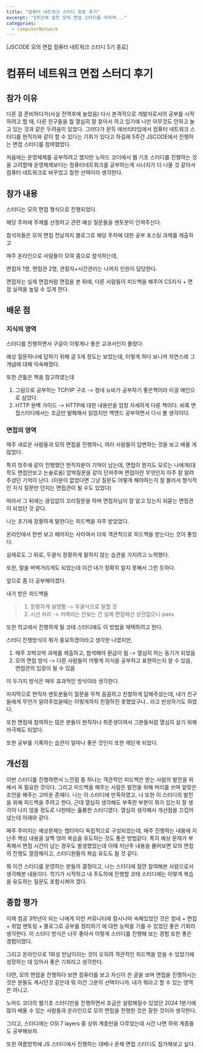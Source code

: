 ```yaml
---
title: "컴퓨터 네트워크 스터디 최종 후기"
excerpt: "5주간에 걸친 모의 면접 스터디를 마치며..."
categories:
  - computerNetwork
---
```


[JSCODE 모의 면접 컴퓨터 네트워크 스터디 5기 종료]

# 컴퓨터 네트워크 면접 스터디 후기

## 참가 이유

다른 걸 준비하다가(사실 전역후에 놀았음) 다시 본격적으로 개발자로서의 공부를 시작하려고 할 때, 다른 친구들을 뭘 열심히 잘 찾아서 하고 있기에 나만 아무것도 안하고 놀고 있는 것과 같은 두려움이 있었다. 그러다가 문득 에브리타임에서 컴퓨터 네트워크 스터디를 현직자와 같이 할 수 있다는 기회가 있다고 하길래 5주간 JSCODE에서 진행하는 면접 스터디를 참여했었다.

처음에는 운영체제를 공부하려고 했지만 노마드 코더에서 웹 기초 스터디를 진행하는 것을 고려할때 운영체제보다는 컴퓨터네트워크를 공부하는게 시너지가 더 나올 것 같아서 컴퓨터 네트워크로 바꾸었고 잘한 선택이라 생각한다.

## 참가 내용

스터디는 모의 면접 형식으로 진행되었다.

해당 주차에 주제를 선정하고 관련 예상 질문들을 멘토분이 던져주신다.

참석자들은 모의 면접 전날까지 블로그로 해당 주차에 대한 공부 포스팅 과제를 제출하고

매주 온라인으로 사람들이 모여 줌으로 참석하는데,

면접자 1명, 면접관 2명, 관찰자+시간관리는 나머지 인원이 담당한다.

면접자는 실제 면접처럼 면접을 본 뒤에, 다른 사람들이 피드백을 해주어 CS지식 + 면접 실력을 높일 수 있게 한다.

## 배운 점

### 지식의 영역

스터디를 진행하면서 구글이 이렇게나 좋은 교과서인지 몰랐다.

예상 질문하나에 답하기 위해 글 5개 정도는 보았는데, 이렇게 하다 보니까 자연스레 그 개념에 대해 익숙해졌다.

또한 큰틀은 책을 참고하였는데

1. 그림으로 공부하는 TCP/IP 구조 -> 컴네 뉴비가 공부하기 좋은책이라 이걸 메인으로 삼았다.
2. HTTP 완벽 가이드 -> HTTP에 대한 내용만을 엄청 자세하게 다룬 책이다. 비록 면접스터디에서는 조금만 발췌해서 읽었지만 백엔드 공부하면서 다시 볼 생각이다.

### 면접의 영역

매주 새로운 사람들과 모의 면접을 진행하니, 여러 사람들이 답변하는 것을 보고 배울 게 많았다.

특히 첫주에 같이 진행했던 현직자분이 기억이 남는데, 면접이 뭔지도 모르는 나에게(대학도 면접안보고 논술로옴) 압박질문을 같이 던져주며 면접이란 무엇인지 아주 잘 알려주셨던 기억이 난다. (이분이 없었다면 그냥 질문도 어떻게 해야하는지 잘 몰라서 형식적인 지식 질문만 던지는 면접관이 될 수도 있었다)

따라서 그 뒤에는 끊임없이 꼬리질문을 하며 면접자님이 잘 알고 있는지 되묻는 면접관이 되었던 것 같다.

나는 초기에 장황하게 말한다는 피드백을 자주 받았었다.

온라인에서 한번 보고 헤어지는 사이여서 더욱 객관적으로 피드백을 받는다는 것이 좋았다.

실제로도 그 뒤로, 두괄식 장황하게 말하지 않는 습관을 가지려고 노력했다.

또한, 말을 버벅거리게도 되었는데 이건 내가 정확히 알지 못해서 그런 듯하다.

앞으로 좀 더 공부해야겠다.

내가 받은 피드백들

> 1. 장황하게 설명함 -> 두괄식으로 말할 것
> 2. 시선 처리 -> 카메라는 안보는 건 실제 면접에선 상관없으니 pass

또한 학교에서 진행하게 될 코테 스터디에도 이 방법을 채택하려고 한다.

스터디 진행방식이 뭐가 중요하겠어라고 생각한 나였지만,

1. 매주 꼬박꼬박 과제를 제출하고, 참석해야 환급이 됨 -> 열심히 하는 동기가 되었음
2. 모의 면접 방식 -> 다른 사람들이 어떻게 지식을 공부하고 표현하는지 알 수 있음, 면접관의 입장이 될 수 있음

이 두가지 방식은 매우 효과적인 방식이라 생각한다.

마지막으로 현직자 멘토분들이 질문을 무척 꼼꼼하고 친철하게 답해주셨는데, 내가 친구들에게 무언가 알려주었을때는 이렇게까지 친절하진 못했었구나.. 라고 반성하기도 하였다.

또한 면접에 참여하는 많은 분들이 현직자나 취준생이여서 그분들처럼 열심히 살기 위해 자극제도 되었다.

또한 공부를 기록하는 습관이 얼마나 좋은 것인지 또한 깨닫게 되었다.

## 개선점

이번 스터디를 진행하면서 느낀점 중 하나는 객관적인 피드백은 받는 사람의 발전을 위해서 꼭 필요한 것이다. 그리고 피드백을 해주는 사람은 발전을 위해 머리를 쓰며 알맞은 조언을 해주는 고마운 존재다. 나는 이 스터디에 만족하였고, 나 또한 이 스터디의 발전을 위해 피드백을 주려고 한다. 근데 열심히 생각해도 부족한 부분이 뭐가 있는지 잘 생각이 나지 않을 정도로 나한테는 휼륭한 스터디였다. 열심히 생각해서 개선점을 끄집어 냈는데 아래와 같다.

매주 주어지는 예상문제는 챕터마다 독립적으로 구성되었는데, 매주 진행하는 내용에 지난주 핵심 내용을 살짝 얹어 복습을 유도하는 것도 좋은 방법같다.
특히 예상 문제가 부족해서 면접 시간이 남는 경우도 발생했었는데 이때 지난주 내용을 물어보면 모의 면접의 진행도 깔끔해지고, 스터디원들의 복습 유도도 될 것 같다.

뭐 이건 스터디를 운영하는 분들의 결정이고, 나는 스터디에 잠깐 참여해본 사람으로서 생각해본 내용이다. 학기가 시작하고 내 주도하에 진행할 코테 스터디에는 이렇게 복습을 유도하는 질문도 포함시켜야 겠다.

## 종합 평가

이제 컴공 3학년이 되는 나에게 이런 커뮤니티에 잠시나마 속해있었던 것은 컴네 + 면접 + 취업 멘토링 + 블로그로 공부를 정리하기 에 대한 능력을 기를 수 있었던 좋은 기회라 생각한다. 이 스터디 방식은 너무 좋아서 이렇게 스터디를 진행해 보는 경험 또한 좋은 경험이였다.

그리고 온라인으로 1회성 만남이라는 것이 오히려 객관적인 피드백을 얻을 수 있었기에 성장하는 데 있어서 좋은 기회라고 생각한다.

댜먄, 모의 면접을 진행하다 보면 컴퓨터를 보고 자신이 쓴 글을 보며 면접을 진행하시는 것은 분들도 계시던것 같은데 뭐 이건 그분의 선택이니까. 내가 뭐라고 할 수 있는 영역은 아니고.

노마드 코더의 웹기초 스터디만을 진행하면서 조금은 설렁해질수 있었던 2024 1분기에 많이 배울 수 있는 사람들과 온라인으로 모의 면접을 진행한 것은 잘한 것이라 생각한다.

그리고, 스터디에는 OSI 7 layers 중 상위 계층만을 다루었는데 시간 나면 하위 계층들도 공부해보자.

또한 여름방학에 JS 스터디에서 진행하는 데베나 운체 면접 스터디도 참가해보고 싶다.
